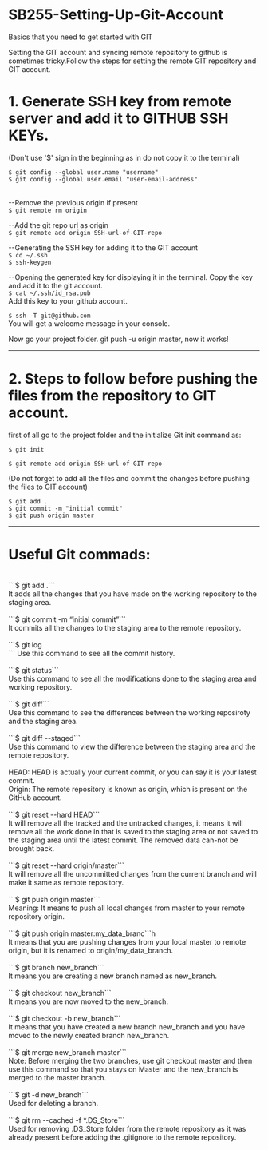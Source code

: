 # SB255-Setting-Up-Git-Account
Basics that you need to get started with GIT

Setting the GIT account and syncing remote repository to github is sometimes tricky.Follow the steps for setting the remote GIT repository and GIT account. 


# 1. Generate SSH key from remote server and add it to GITHUB SSH KEYs.
(Don't use '$' sign in the beginning as in do not copy it to the terminal)


```$ git config --global user.name "username"```                                                            <br />
```$ git config --global user.email "user-email-address"```                                                 <br />
                                                                                                      <br />

--Remove the previous origin if present                                                                 <br />
```$ git remote rm origin```                                                                                <br />

--Add the git repo url as origin                                                              </br>
```$ git remote add origin SSH-url-of-GIT-repo```                                                           <br />
  

--Generating the SSH key for adding it to the GIT account                                               <br />
```$ cd ~/.ssh```                                                                                           <br />
```$ ssh-keygen```                                                                                          <br />


--Opening the generated key for displaying it in the terminal. Copy the key and add it to the git account.       <br />
```$ cat ~/.ssh/id_rsa.pub```                      <br />
Add this key to your github account.         <br />


```$ ssh -T git@github.com```                                    <br />
You will get a welcome message in your console.            <br />


Now go your project folder. git push -u origin master, now it works!     <br />


------------------------------------------------------------------------------------------------------------------------------


# 2. Steps to follow before pushing the files from the repository to GIT account. <br />


first of all go to the project folder and the initialize Git init command as:                               <br />

```$ git init```                                               <br />

```$ git remote add origin SSH-url-of-GIT-repo```              <br />

(Do not forget to add all the files and commit the changes before pushing the files to GIT account)         <br />

```$ git add .```                                              <br />
```$ git commit -m "initial commit"```                         <br />
```$ git push origin master```                                 <br />





------------------------------------------------------------------------------------------------------------------------------

# Useful Git commads: 

</br>
```$ git add .``` </br>
It adds all the changes that you have made on the working repository to the staging area. 
</br>
</br>
```$ git commit -m “initial commit”```</br>
It commits all the changes to the staging area to the remote repository. 
</br>


</br>
```$ git log</br>```
Use this command to see all the commit history. 
</br>
</br>
```$ git status```</br>
Use this command to see all the modifications done to the staging area and working repository. 
</br>

</br>
```$ git diff```</br>
Use this command to see the differences between the working reposiroty and the staging area.
</br>

</br>
```$ git diff --staged```</br>
Use this command to view the difference between the staging area and the remote repository. 
</br>

</br>
HEAD: HEAD is actually your current commit, or you can say it is your latest commit.</br> 
Origin: The remote repository is known as origin, which is present on the GitHub account. 
</br>
</br>
```$ git reset --hard HEAD```</br>
It will remove all the tracked and the untracked changes, it means it will remove all the work done in that is saved to the staging area or not saved to the staging area until the latest commit. The removed data can-not be brought back. 
</br>

</br>
```$ git reset --hard origin/master```</br>
It will remove all the uncommitted changes from the current branch and will make it same as remote repository. 
</br>

</br>
```$ git push origin master```</br>
Meaning: It means to push all local changes from master to your remote repository origin. 
</br>

</br>
```$ git push origin master:my_data_branc```h</br> 
It means that you are pushing changes from your local master to remote origin, but it is renamed to origin/my_data_branch.
</br>

</br>
```$ git branch new_branch```</br>
It means you are creating a new branch named as new_branch. 
</br>

</br>
```$ git checkout new_branch```</br>
It means you are now moved to the new_branch. 
</br>

</br>
```$ git checkout -b new_branch```</br>
It means that you have created a new branch new_branch and you have moved to the newly created branch new_branch. 
</br>

</br>
```$ git merge new_branch master```</br> 
Note: Before merging the two branches, use git checkout master and then use this command so that you stays on Master and the new_branch is merged to the master branch. 
</br>

</br>
```$ git -d new_branch```</br>
Used for deleting a branch.</br>



</br>
```$ git rm --cached -f *.DS_Store```</br>
Used for removing .DS_Store folder from the remote repository as it was already present before adding the .gitignore to the remote repository. 
</br>
